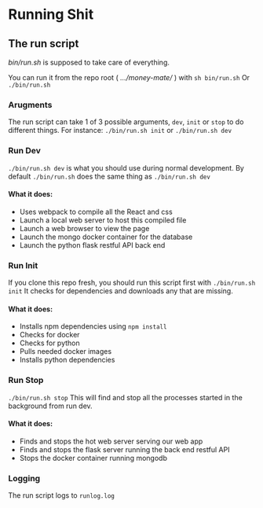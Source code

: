 # Running Shit
## The run script
_bin/run.sh_ is supposed to take care of everything.

You can run it from the repo root ( _.../money-mate/_ ) with `sh bin/run.sh` 
Or `./bin/run.sh`

### Arugments
The run script can take 1 of 3 possible arguments, `dev`, `init` or `stop` to do different things. For instance: `./bin/run.sh init` or `./bin/run.sh dev`

### Run Dev
`./bin/run.sh dev` is what you should use during normal development. By default `./bin/run.sh` does the same thing as `./bin/run.sh dev`
#### What it does:
* Uses webpack to compile all the React and css
* Launch a local web server to host this compiled file
* Launch a web browser to view the page
* Launch the mongo docker container for the database
* Launch the python flask restful API back end

### Run Init
If you clone this repo fresh, you should run this script first with `./bin/run.sh init` It checks for dependencies and downloads any that are missing.
#### What it does:
* Installs npm dependencies using `npm install`
* Checks for docker
* Checks for python
* Pulls needed docker images
* Installs python dependencies

### Run Stop
`./bin/run.sh stop` This will find and stop all the processes started in the background from run dev.
#### What it does:
* Finds and stops the hot web server serving our web app
* Finds and stops the flask server running the back end restful API
* Stops the docker container running mongodb

### Logging
The run script logs to `runlog.log`
